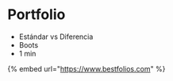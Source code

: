 # Portfolio



* Estándar vs Diferencia
* Boots
* 1 min

{% embed url="https://www.bestfolios.com" %}
